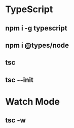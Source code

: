 # TypeScript

## npm i -g typescript

## npm i @types/node

## tsc

## tsc --init

# Watch Mode
## tsc -w
